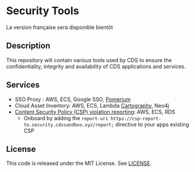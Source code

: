 # Security Tools
La version française sera disponible bientôt

## Description

This repository will contain various tools used by CDS to ensure the confidentiality, integrity and availability of CDS applications and services.

## Services

- SSO Proxy : AWS, ECS, Google SSO, [Pomerium](https://github.com/pomerium/pomerium)
- Cloud Asset Inventory: AWS, ECS, Lambda [Cartography](https://github.com/lyft/cartography), Neo4j
- [Content Security Policy (CSP) violation reporting](https://csp-reports.security.cdssandbox.xyz/): AWS, ECS, RDS
   - Onboard by adding the `report-uri https://csp-report-to.security.cdssandbox.xyz/report;` directive to your apps existing CSP

## License

This code is released under the MIT License. See [LICENSE](LICENSE).
